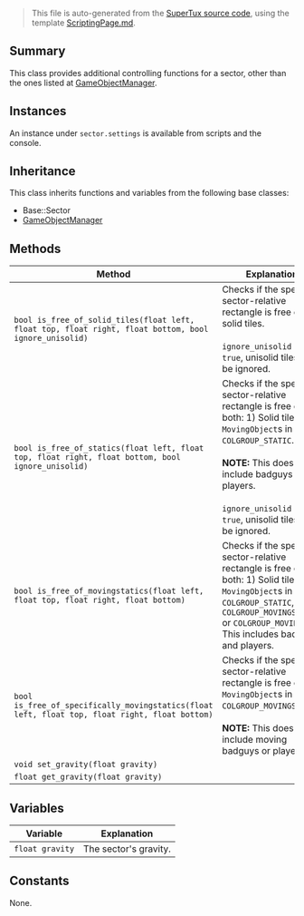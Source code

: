 > This file is auto-generated from the [SuperTux source code](https://github.com/SuperTux/supertux/tree/master/src), using the template [ScriptingPage.md](https://github.com/SuperTux/wiki/tree/master/templates/ScriptingPage.md).

Summary
-------

This class provides additional controlling functions for a sector, other than the ones listed at [GameObjectManager](https://github.com/SuperTux/supertux/wiki/ScriptingGameObjectManager). 

Instances
--------

An instance under `sector.settings` is available from scripts and the console. 

Inheritance
--------

This class inherits functions and variables from the following base classes:
* Base::Sector
* [GameObjectManager](https://github.com/SuperTux/supertux/wiki/ScriptingGameObjectManager)


Methods
-------

Method | Explanation
-------|-------
`bool is_free_of_solid_tiles(float left, float top, float right, float bottom, bool ignore_unisolid)` | Checks if the specified sector-relative rectangle is free of solid tiles. <br /><br /> `ignore_unisolid` - If `true`, unisolid tiles will be ignored. 
`bool is_free_of_statics(float left, float top, float right, float bottom, bool ignore_unisolid)` | Checks if the specified sector-relative rectangle is free of both: 1) Solid tiles. 2) `MovingObject`s in `COLGROUP_STATIC`. <br /><br />**NOTE:** This does not include badguys or players. <br /><br /> `ignore_unisolid` - If `true`, unisolid tiles will be ignored. 
`bool is_free_of_movingstatics(float left, float top, float right, float bottom)` | Checks if the specified sector-relative rectangle is free of both: 1) Solid tiles. 2) `MovingObject`s in `COLGROUP_STATIC`, `COLGROUP_MOVINGSTATIC` or `COLGROUP_MOVING`. This includes badguys and players. 
`bool is_free_of_specifically_movingstatics(float left, float top, float right, float bottom)` | Checks if the specified sector-relative rectangle is free of `MovingObject`s in `COLGROUP_MOVINGSTATIC`. <br /><br />**NOTE:** This does not include moving badguys or players. 
`void set_gravity(float gravity)` | 
`float get_gravity(float gravity)` | 


Variables
---------

Variable | Explanation
---------|---------
`float gravity` | The sector's gravity. 


Constants
---------

None.
